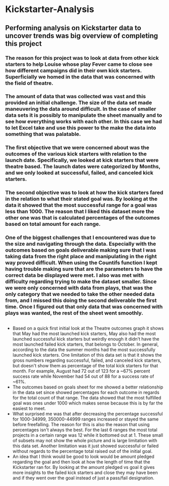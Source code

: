 # Kickstarter-Analysis
## Performing analysis on Kickstarter data to uncover trends was big overview of completing this project
### The reason for this project was to look at data from other kick starters to help Louise whose play Fever came to close see how different campaigns did in their own kick starters.  Superficially we homed in the data that was concerned with the field of theatre. 
### The amount of data that was collected was vast and this provided an initial challenge.  The size of the data set made maneuvering the data around difficult.  In the case of smaller data sets it is possibly to manipulate the sheet manually and to see how everything works with each other. In this case we had to let Excel take and use this power to the make the data into something that was palatable.  
### The first objective that we were concerned about was the outcomes of the various kick starters with relation to the launch date.  Specifically, we looked at kick starters that were theatre based.  The launch dates were categorized by Months, and we only looked at successful, failed, and canceled kick starters. 
### The second objective was to look at how the kick starters fared in the relation to what their stated goal was.  By looking at the data it showed that the most successful range for a goal was less than 1000.  The reason that I liked this dataset more the other one was that is calculated percentages of the outcomes based on total amount for each range.  
### One of the biggest challenges that I encountered was due to the size and navigating through the data.  Especially with the outcomes based on goals deliverable making sure that I was taking data from the right place and manipulating in the right way proved difficult.  When using the Countifs function I kept having trouble making sure that are the parameters to have the correct data be displayed were met. I also was met with difficulty regarding trying to make the dataset smaller.  Since we were only concerned with data from plays, that was the only category that we needed to take the other needed data from, and I missed this doing the second deliverable the first time.  Once I figured out that only data that was concerned with plays was wanted, the rest of the sheet went smoothly.
## 
- Based on a quick first initial look at the Theatre outcomes graph it shows that May had the most launched kick starters, May also had the most launched successful kick starters but weirdly enough it didn’t have the most launched failed kick starters, that belongs to October.  In general, according to the data the summer months had the most successfully launched kick starters. One limitation of this data set is that it shows the gross numbers regarding successful, failed, and canceled kick starters, but doesn't show them as percentage of the total kick starters for that month. For example, August had 72 out of 123 for a ~67% percent success rate while November had 54 out of 88 for a success rate of ~61%. 
- The outcomes based on goals sheet for me showed a better relationship in the data set since showed percentages for each outcome in regards for the total count of that range.  The data showed that the most fulfilled goal was ones under 1000 which makes sense because this is by far the easiest to meet.  
- What surprised me was that after decreasing the percentage successful for 1000-34999, 350000-44999 ranges increased or stayed the same before freefalling.  The reason for this is also the reason that using percentages isn't always the best.  For the last 6 ranges the most total projects in a certain range was 12 while it bottomed out at 1.  These small of subsets may not show the whole picture and is large limitation with this data set.  Another limitation was it just showed successful or failed without regards to the percentage total raised out of the initial goal. 
- An idea that I think would be good to look would be amount pledged regarding the goal and then look at how the length of time that the Kickstarter ran for.  By looking at the amount pledged vs goal it gives more insights to the failed kick starters and close they may have been and if they went over the goal instead of just a pass/fail designation.
